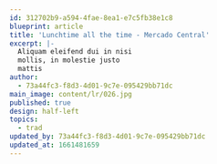 ```yaml
---
id: 312702b9-a594-4fae-8ea1-e7c5fb38e1c8
blueprint: article
title: 'Lunchtime all the time - Mercado Central'
excerpt: |-
  Aliquam eleifend dui in nisi
  mollis, in molestie justo
  mattis
author:
  - 73a44fc3-f8d3-4d01-9c7e-095429bb71dc
main_image: content/lr/026.jpg
published: true
design: half-left
topics:
  - trad
updated_by: 73a44fc3-f8d3-4d01-9c7e-095429bb71dc
updated_at: 1661481659
---
```

